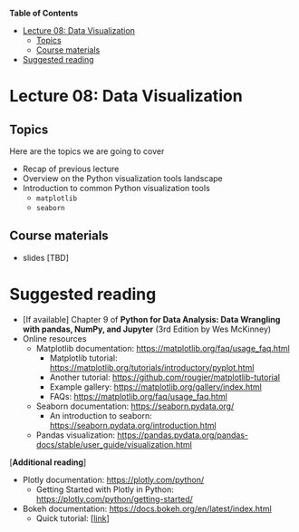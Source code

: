 
**Table of Contents**
- [Lecture 08: Data Visualization](#lecture-08-data-visualization)
  - [Topics](#topics)
  - [Course materials](#course-materials)
- [Suggested reading](#suggested-reading)

# Lecture 08: Data Visualization

## Topics
Here are the topics we are going to cover
* Recap of previous lecture
* Overview on the Python visualization tools landscape
* Introduction to common Python visualization tools
  * `matplotlib`
  * `seaborn`

## Course materials
* slides [TBD]

# Suggested reading
* [If available] Chapter 9 of **Python for Data Analysis: Data Wrangling with pandas, NumPy, and Jupyter** (3rd Edition by Wes McKinney)
* Online resources
  * Matplotlib  documentation: https://matplotlib.org/faq/usage_faq.html
      * Matplotlib  tutorial: https://matplotlib.org/tutorials/introductory/pyplot.html
      * Another tutorial: https://github.com/rougier/matplotlib-tutorial
      * Example gallery: https://matplotlib.org/gallery/index.html
      * FAQs: https://matplotlib.org/faq/usage_faq.html
  * Seaborn  documentation: https://seaborn.pydata.org/
      * An introduction to seaborn: https://seaborn.pydata.org/introduction.html
  * Pandas visualization: https://pandas.pydata.org/pandas-docs/stable/user_guide/visualization.html

[**Additional reading**]
* Plotly documentation: https://plotly.com/python/
    * Getting Started with Plotly in Python: https://plotly.com/python/getting-started/
* Bokeh documentation: https://docs.bokeh.org/en/latest/index.html
    * Quick tutorial: [[link](https://mybinder.org/v2/gh/bokeh/bokeh-notebooks/master?filepath=tutorial%2F00%20-%20Introduction%20and%20Setup.ipynb)]
 